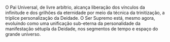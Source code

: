 ﻿O Pai Universal, de livre arbítrio, alcança liberação dos vínculos da infinitude e dos grilhões da eternidade por meio da técnica da trinitização, a tríplice personalização da Deidade. O Ser Supremo está, mesmo agora, evoluindo como uma unificação sub-eterna da personalidade da manifestação sétupla da Deidade, nos segmentos de tempo e espaço do grande universo.
